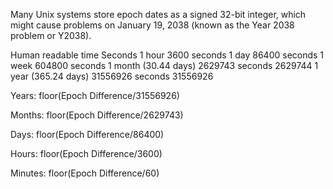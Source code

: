 Many Unix systems store epoch dates as a signed 32-bit integer, which might cause problems on January 19, 2038 (known as the Year 2038 problem or Y2038).

Human readable time     Seconds
1 hour    3600 seconds
1 day    86400 seconds
1 week    604800 seconds
1 month (30.44 days)     2629743 seconds
                        2629744
1 year (365.24 days)      31556926 seconds
                         31556926


Years:
floor(Epoch Difference/31556926)

Months:
floor(Epoch Difference/2629743)

Days:
floor(Epoch Difference/86400)

Hours:
floor(Epoch Difference/3600)

Minutes:
floor(Epoch Difference/60)
